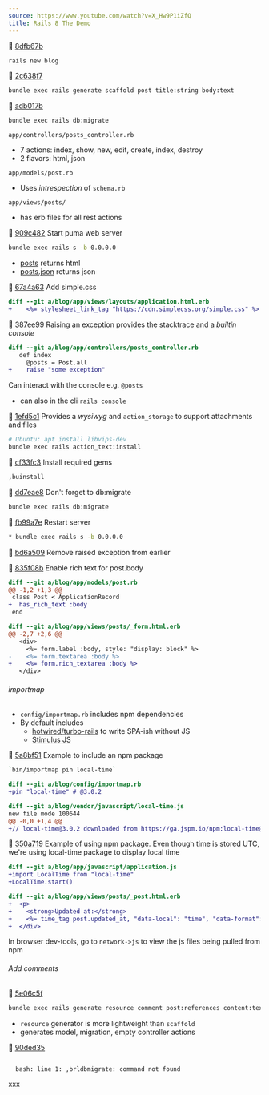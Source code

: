 ```yaml
---
source: https://www.youtube.com/watch?v=X_Hw9P1iZfQ
title: Rails 8 The Demo 
---
```


🚢 [8dfb67b](https://github.com/arafatm/learn.rails.8.demo.blog.dhh/commit/8dfb67b)
```bash
rails new blog
```

🚢 [2c638f7](https://github.com/arafatm/learn.rails.8.demo.blog.dhh/commit/2c638f7)
```bash
bundle exec rails generate scaffold post title:string body:text
```

🚢 [adb017b](https://github.com/arafatm/learn.rails.8.demo.blog.dhh/commit/adb017b)
```bash
bundle exec rails db:migrate 
```

`app/controllers/posts_controller.rb`
- 7 actions: index, show, new, edit, create, index, destroy
- 2 flavors: html, json

`app/models/post.rb`
- Uses _intrespection_ of `schema.rb`

`app/views/posts/` 
- has erb files for all rest actions

🚢 [909c482](https://github.com/arafatm/learn.rails.8.demo.blog.dhh/commit/909c482)
Start puma web server
```bash
bundle exec rails s -b 0.0.0.0 
```

- [posts](localhost:3000/posts) returns html
- [posts.json](localhost:3000/posts.json) returns json 

🚢 [67a4a63](https://github.com/arafatm/learn.rails.8.demo.blog.dhh/commit/67a4a63)
Add simple.css
```diff
diff --git a/blog/app/views/layouts/application.html.erb
+    <%= stylesheet_link_tag "https://cdn.simplecss.org/simple.css" %>
```

🚢 [387ee99](https://github.com/arafatm/learn.rails.8.demo.blog.dhh/commit/387ee99)
Raising an exception provides the stacktrace and a _builtin console_
```diff
diff --git a/blog/app/controllers/posts_controller.rb
   def index
     @posts = Post.all
+    raise "some exception"
```
Can interact with the console e.g. `@posts`
- can also in the cli `rails console`

🚢 [1efd5c1](https://github.com/arafatm/learn.rails.8.demo.blog.dhh/commit/1efd5c1)
Provides a _wysiwyg_ and `action_storage` to support attachments and files
```bash
# Ubuntu: apt install libvips-dev
bundle exec rails action_text:install
```

🚢 [cf33fc3](https://github.com/arafatm/learn.rails.8.demo.blog.dhh/commit/cf33fc3)
Install required gems
```bash
,buinstall
```

🚢 [dd7eae8](https://github.com/arafatm/learn.rails.8.demo.blog.dhh/commit/dd7eae8)
Don't forget to db:migrate
```bash
bundle exec rails db:migrate 
```

🚢 [fb99a7e](https://github.com/arafatm/learn.rails.8.demo.blog.dhh/commit/fb99a7e)
Restart server
```bash
* bundle exec rails s -b 0.0.0.0 
```

🚢 [bd6a509](https://github.com/arafatm/learn.rails.8.demo.blog.dhh/commit/bd6a509)
Remove raised exception from earlier

🚢 [835f08b](https://github.com/arafatm/learn.rails.8.demo.blog.dhh/commit/835f08b)
Enable rich text for post.body
```diff
diff --git a/blog/app/models/post.rb
@@ -1,2 +1,3 @@
 class Post < ApplicationRecord
+  has_rich_text :body
 end

diff --git a/blog/app/views/posts/_form.html.erb
@@ -2,7 +2,6 @@
   <div>
     <%= form.label :body, style: "display: block" %>
-    <%= form.textarea :body %>
+    <%= form.rich_textarea :body %>
   </div>
```

###### importmap

- `config/importmap.rb` includes npm dependencies 
- By default includes
  - [hotwired/turbo-rails](https://github.com/hotwired/turbo-rails) to write SPA-ish without JS
  - [Stimulus JS](https://stimulus.hotwired.dev/) 

🚢 [5a8bf51](https://github.com/arafatm/learn.rails.8.demo.blog.dhh/commit/5a8bf51)
Example to include an npm package
```bash
`bin/importmap pin local-time` 
```

```diff
diff --git a/blog/config/importmap.rb
+pin "local-time" # @3.0.2

diff --git a/blog/vendor/javascript/local-time.js
new file mode 100644
@@ -0,0 +1,4 @@
+// local-time@3.0.2 downloaded from https://ga.jspm.io/npm:local-time@3.0.2/app/assets/javascripts/local-time.es2017-esm.js
```

🚢 [350a719](https://github.com/arafatm/learn.rails.8.demo.blog.dhh/commit/350a719)
Example of using npm package. Even though time is stored UTC, we're using local-time package to display local time
```diff
diff --git a/blog/app/javascript/application.js
+import LocalTime from "local-time"
+LocalTime.start()

diff --git a/blog/app/views/posts/_post.html.erb
+  <p>
+    <strong>Updated at:</strong>
+    <%= time_tag post.updated_at, "data-local": "time", "data-format": "%B %e, %Y %l:%M%P" %>
+  </div>
```

In browser dev-tools, go to `network->js` to view the js files being pulled from npm

###### Add comments

🚢 [5e06c5f](https://github.com/arafatm/learn.rails.8.demo.blog.dhh/commit/5e06c5f)
```bash
bundle exec rails generate resource comment post:references content:text
```
- `resource` generator is more lightweight than `scaffold`
- generates model, migration, empty controller actions

🚢 [90ded35](https://github.com/arafatm/learn.rails.8.demo.blog.dhh/commit/90ded35)

```bash,brldbmigrate
```
```
  bash: line 1: ,brldbmigrate: command not found
```

xxx